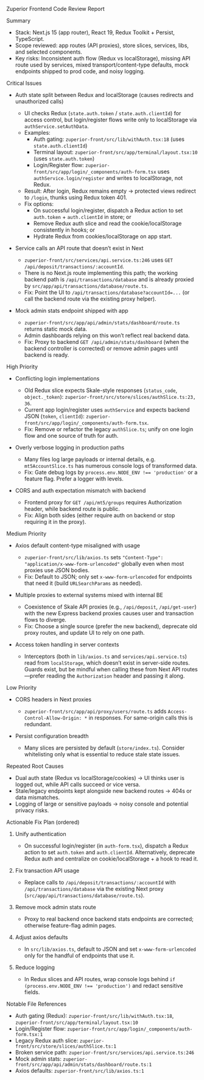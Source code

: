 Zuperior Frontend Code Review Report

Summary
- Stack: Next.js 15 (app router), React 19, Redux Toolkit + Persist, TypeScript.
- Scope reviewed: app routes (API proxies), store slices, services, libs, and selected components.
- Key risks: Inconsistent auth flow (Redux vs localStorage), missing API route used by services, mixed transport/content-type defaults, mock endpoints shipped to prod code, and noisy logging.

Critical Issues
- Auth state split between Redux and localStorage (causes redirects and unauthorized calls)
  - UI checks Redux (`state.auth.token` / `state.auth.clientId`) for access control, but login/register flows write only to localStorage via `authService.setAuthData`.
  - Examples:
    - Auth gating: `zuperior-front/src/lib/withAuth.tsx:18` (uses `state.auth.clientId`)
    - Terminal layout: `zuperior-front/src/app/terminal/layout.tsx:10` (uses `state.auth.token`)
    - Login/Register flow: `zuperior-front/src/app/login/_components/auth-form.tsx` uses `authService.login/register` and writes to localStorage, not Redux.
  - Result: After login, Redux remains empty → protected views redirect to `/login`, thunks using Redux token 401.
  - Fix options:
    - On successful login/register, dispatch a Redux action to set `auth.token` + `auth.clientId` in store; or
    - Remove Redux auth slice and read the cookie/localStorage consistently in hooks; or
    - Hydrate Redux from cookies/localStorage on app start.

- Service calls an API route that doesn’t exist in Next
  - `zuperior-front/src/services/api.service.ts:246` uses `GET /api/deposit/transactions/:accountId`.
  - There is no Next.js route implementing this path; the working backend path is `/api/transactions/database` and is already proxied by `src/app/api/transactions/database/route.ts`.
  - Fix: Point the UI to `/api/transactions/database?accountId=...` (or call the backend route via the existing proxy helper).

- Mock admin stats endpoint shipped with app
  - `zuperior-front/src/app/api/admin/stats/dashboard/route.ts` returns static mock data.
  - Admin dashboards relying on this won’t reflect real backend data.
  - Fix: Proxy to backend `GET /api/admin/stats/dashboard` (when the backend controller is corrected) or remove admin pages until backend is ready.

High Priority
- Conflicting login implementations
  - Old Redux slice expects Skale-style responses (`status_code`, `object._token`): `zuperior-front/src/store/slices/authSlice.ts:23, 36`.
  - Current app login/register uses `authService` and expects backend JSON (`token`, `clientId`): `zuperior-front/src/app/login/_components/auth-form.tsx`.
  - Fix: Remove or refactor the legacy `authSlice.ts`; unify on one login flow and one source of truth for auth.

- Overly verbose logging in production paths
  - Many files log large payloads or internal details, e.g. `mt5AccountSlice.ts` has numerous console logs of transformed data.
  - Fix: Gate debug logs by `process.env.NODE_ENV !== 'production'` or a feature flag. Prefer a logger with levels.

- CORS and auth expectation mismatch with backend
  - Frontend proxy for `GET /api/mt5/groups` requires Authorization header, while backend route is public.
  - Fix: Align both sides (either require auth on backend or stop requiring it in the proxy).

Medium Priority
- Axios default content-type misaligned with usage
  - `zuperior-front/src/lib/axios.ts` sets `"Content-Type": "application/x-www-form-urlencoded"` globally even when most proxies use JSON bodies.
  - Fix: Default to JSON; only set `x-www-form-urlencoded` for endpoints that need it (build `URLSearchParams` as needed).

- Multiple proxies to external systems mixed with internal BE
  - Coexistence of Skale API proxies (e.g., `/api/deposit`, `/api/get-user`) with the new Express backend proxies causes user and transaction flows to diverge.
  - Fix: Choose a single source (prefer the new backend), deprecate old proxy routes, and update UI to rely on one path.

- Access token handling in server contexts
  - Interceptors (both in `lib/axios.ts` and `services/api.service.ts`) read from `localStorage`, which doesn’t exist in server-side routes. Guards exist, but be mindful when calling these from Next API routes—prefer reading the `Authorization` header and passing it along.

Low Priority
- CORS headers in Next proxies
  - `zuperior-front/src/app/api/proxy/users/route.ts` adds `Access-Control-Allow-Origin: *` in responses. For same-origin calls this is redundant.

- Persist configuration breadth
  - Many slices are persisted by default (`store/index.ts`). Consider whitelisting only what is essential to reduce stale state issues.

Repeated Root Causes
- Dual auth state (Redux vs localStorage/cookies) → UI thinks user is logged out, while API calls succeed or vice versa.
- Stale/legacy endpoints kept alongside new backend routes → 404s or data mismatches.
- Logging of large or sensitive payloads → noisy console and potential privacy risks.

Actionable Fix Plan (ordered)
1) Unify authentication
   - On successful login/register (in `auth-form.tsx`), dispatch a Redux action to set `auth.token` and `auth.clientId`. Alternatively, deprecate Redux auth and centralize on cookie/localStorage + a hook to read it.

2) Fix transaction API usage
   - Replace calls to `/api/deposit/transactions/:accountId` with `/api/transactions/database` via the existing Next proxy (`src/app/api/transactions/database/route.ts`).

3) Remove mock admin stats route
   - Proxy to real backend once backend stats endpoints are corrected; otherwise feature-flag admin pages.

4) Adjust axios defaults
   - In `src/lib/axios.ts`, default to JSON and set `x-www-form-urlencoded` only for the handful of endpoints that use it.

5) Reduce logging
   - In Redux slices and API routes, wrap console logs behind `if (process.env.NODE_ENV !== 'production')` and redact sensitive fields.

Notable File References
- Auth gating (Redux): `zuperior-front/src/lib/withAuth.tsx:18`, `zuperior-front/src/app/terminal/layout.tsx:10`
- Login/Register flow: `zuperior-front/src/app/login/_components/auth-form.tsx:1`
- Legacy Redux auth slice: `zuperior-front/src/store/slices/authSlice.ts:1`
- Broken service path: `zuperior-front/src/services/api.service.ts:246`
- Mock admin stats: `zuperior-front/src/app/api/admin/stats/dashboard/route.ts:1`
- Axios defaults: `zuperior-front/src/lib/axios.ts:1`


